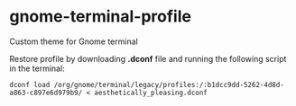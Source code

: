 # gnome-terminal-profile
Custom theme for Gnome terminal

Restore profile by downloading **.dconf** file and running the following script in the terminal:

```
dconf load /org/gnome/terminal/legacy/profiles:/:b1dcc9dd-5262-4d8d-a863-c897e6d979b9/ < aesthetically_pleasing.dconf
```
